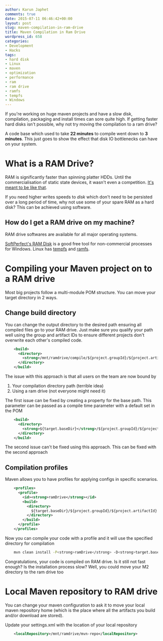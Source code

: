 ```yaml
---
author: Karun Japhet
comments: true
date: 2015-07-11 06:46:42+00:00
layout: post
slug: maven-compilation-in-ram-drive
title: Maven Compilation in Ram Drive
wordpress_id: 658
categories:
- Development
- Hacks
tags:
- hard disk
- Linux
- maven
- optimization
- performance
- ram
- ram drive
- ramfs
- tempfs
- Windows
---
```


If you're working on huge maven projects and have a slow disk, compilation, packaging and install times can sore quite high. If getting faster hard disks isn't possible, why not try moving the compilation to a ram drive?

A code base which used to take **22 minutes** to compile went down to **3 minutes**. This just goes to show the effect that disk IO bottlenecks can have on your system.

<!-- more -->


# What is a RAM Drive?


RAM is significantly faster than spinning platter HDDs. Until the commercialisation of static state devices, it wasn't even a competition. [It's meant to be like that](https://en.wikipedia.org/wiki/Memory_hierarchy).

If you need higher writes speeds to _disk_ which don't need to be persisted over a long period of time, why not use some of your spare RAM as a hard disk? This can be achieved using software.


## How do I get a RAM drive on my machine?


RAM drive softwares are available for all major operating systems.

[SoftPerfect's RAM Disk](https://www.softperfect.com/products/ramdisk/) is a good free tool for non-commercial processes for Windows. Linux has [tempfs](https://en.wikipedia.org/wiki/Tmpfs) and [ramfs](https://wiki.debian.org/ramfs).


# Compiling your Maven project on to a RAM drive


Most big projects follow a multi-module POM structure. You can move your target directory in 2 ways.


## Change build directory


You can change the output directory to the desired path ensuring all compiled files go to your RAM drive. Just make sure you qualify your path well using the group and artifact IDs to ensure different projects don't overwrite each other's compiled code.

```xml
    <build>
      <directory>
        <strong>/mnt/ramdrive/compile/${project.groupId}/${project.artifactId}</strong>
      </directory>
    </build>
```

The issue with this approach is that all users on the team are now bound by

  1. Your compilation directory path (terrible idea)
  2. Using a ram drive (not everyone might need it)


The first issue can be fixed by creating a property for the base path. This parameter can be passed as a compile time parameter with a default set in the POM

```xml
    <build>
      <directory>
        <strong>${target.baseDir}</strong>/${project.groupId}/${project.artifactId}
      </directory>
    </build>
```

The second issue can't be fixed using this approach. This can be fixed with the second approach


## Compilation profiles


Maven allows you to have profiles for applying configs in specific scenarios.

```xml
    <profiles>
      <profile>
        <id><strong>ramDrive</strong></id>
        <build>
          <directory>
            ${target.baseDir}/${project.groupId}/${project.artifactId}
          </directory>
        </build>
      </profile>
    </profiles>
```

Now you can compile your code with a profile and it will use the specified directory for compilation

```bash
    mvn clean install -P<strong>ramDrive</strong> -D<strong>target.baseDir=/mnt/ramdrive/compile</strong>
```

Congratulations, your code is compiled on RAM drive. Is it still not fast enough? Is the installation process slow? Well, you could move your M2 directory to the ram drive too


# Local Maven repository to RAM drive


You can change your maven configuration to ask it to move your local maven repository home (which is the place where all the artifacts you build and/or download are stored).

Update your settings.xml with the location of your local repository

```xml
    <localRepository>/mnt/ramdrive/mvn-repo</localRepository>
```
